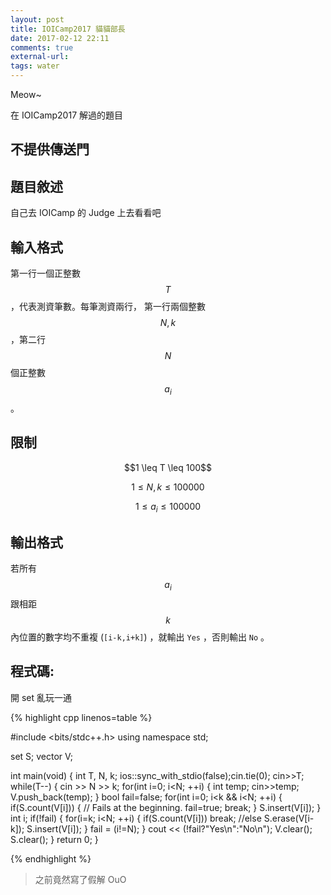 ```yaml
---
layout: post
title: IOICamp2017 貓貓部長
date: 2017-02-12 22:11
comments: true
external-url:
tags: water
---
```


Meow~

在 IOICamp2017 解過的題目

## 不提供傳送門

## 題目敘述
自己去 IOICamp 的 Judge 上去看看吧

## 輸入格式
第一行一個正整數 $$T$$ ，代表測資筆數。每筆測資兩行，
第一行兩個整數 $$N, k$$ ，第二行 $$N$$ 個正整數 $$a_{i}$$ 。

## 限制

<center>
$$1 \leq T \leq 100$$

$$1 \leq N,k \leq 100000$$

$$1 \leq a_{i} \leq 100000$$
</center>

## 輸出格式
若所有 $$a_{i}$$ 跟相距 $$k$$ 內位置的數字均不重複 (`[i-k,i+k]`) ，就輸出 `Yes` ，否則輸出 `No` 。

## 程式碼:

開 set 亂玩一通

{% highlight cpp linenos=table %}

#include <bits/stdc++.h>
using namespace std;

set<int> S;
vector<int> V;

int main(void) {
    int T, N, k;
    ios::sync_with_stdio(false);cin.tie(0);
    cin>>T;
    while(T--) {
        cin >> N >> k;
        for(int i=0; i<N; ++i) {
            int temp;
            cin>>temp;
            V.push_back(temp);
        }
        bool fail=false;
        for(int i=0; i<k && i<N; ++i) {
            if(S.count(V[i])) { // Fails at the beginning.
                fail=true; break;
            }
            S.insert(V[i]);
        }
        int i;
        if(!fail) {
            for(i=k; i<N; ++i) {
                if(S.count(V[i])) break;
                //else
                S.erase(V[i-k]);
                S.insert(V[i]);
            }
            fail = (i!=N);
        }
        cout << (!fail?"Yes\n":"No\n");
        V.clear(); S.clear();
    }
    return 0;
}


{% endhighlight %}

> 之前竟然寫了假解 OuO
